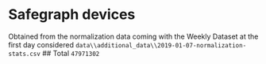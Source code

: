 # Safegraph devices
Obtained from the normalization data coming with the Weekly Dataset at the first day considered
```data\\additional_data\\2019-01-07-normalization-stats.csv```
## Total
```47971302```